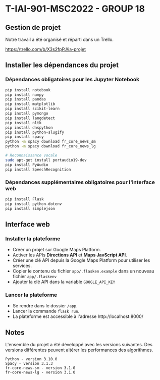 # T-IAI-901-MSC2022 - GROUP 18

## Gestion de projet
Notre travail a été organisé et réparti dans un Trello.

https://trello.com/b/X3s2fpPJ/ia-projet

## Installer les dépendances du projet

### Dépendances obligatoires pour les Jupyter Notebook

```bash
pip install notebook
pip install numpy
pip install pandas
pip install matplotlib
pip install scikit-learn
pip install pymongo
pip install langdetect
pip install nltk
pip install dnspython
pip install python-slugify
pip install spacy
python -m spacy download fr_core_news_sm
python -m spacy download fr_core_news_lg

# Reconnaissance vocale
sudo apt-get install portaudio19-dev
pip install PyAudio
pip install SpeechRecognition
```

### Dépendances supplémentaires obligatoires pour l'interface web
```bash
pip install Flask
pip install python-dotenv
pip install simplejson
```

## Interface web

### Installer la plateforme
- Créer un projet sur Google Maps Platform.
- Activer les APIs **Directions API** et **Maps JavScript API**.
- Créer une clé API depuis la Google Maps Platform pour utiliser les services.
- Copier le contenu du fichier `app/.flasken.example` dans un nouveau fichier `app/.flaskenv`
- Ajouter la clé API dans la variable `GOOGLE_API_KEY`

### Lancer la plateforme
- Se rendre dans le dossier `/app`.
- Lancer la commande `flask run`.
- La plateforme est accessible à l'adresse http://localhost:8000/

## Notes
L'ensemble du projet a été développé avec les versions suivantes. Des versions différentes peuvent altérer les performances des algorithmes.

```
Python - version 3.10.0
Spacy - version 3.1.3
fr-core-news-sm - version 3.1.0
fr-core-news-lg - version 3.1.0
```

